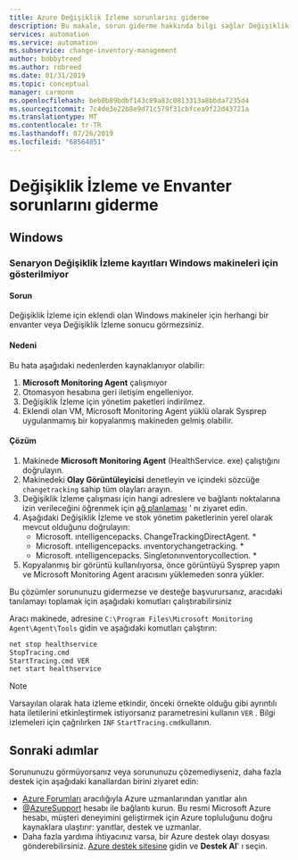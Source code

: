 ```yaml
---
title: Azure Değişiklik İzleme sorunlarını giderme
description: Bu makale, sorun giderme hakkında bilgi sağlar Değişiklik İzleme
services: automation
ms.service: automation
ms.subservice: change-inventory-management
author: bobbytreed
ms.author: robreed
ms.date: 01/31/2019
ms.topic: conceptual
manager: carmonm
ms.openlocfilehash: beb0b89bdbf143c89a83c0813313a8bbda7235d4
ms.sourcegitcommit: 7c4de3e22b8e9d71c579f31cbfcea9f22d43721a
ms.translationtype: MT
ms.contentlocale: tr-TR
ms.lasthandoff: 07/26/2019
ms.locfileid: "68564851"
---
```

# <a name="troubleshoot-change-tracking-and-inventory"></a>Değişiklik İzleme ve Envanter sorunlarını giderme

## <a name="windows"></a>Windows

### <a name="records-not-showing-windows"></a>Senaryon Değişiklik İzleme kayıtları Windows makineleri için gösterilmiyor

#### <a name="issue"></a>Sorun

Değişiklik İzleme için eklendi olan Windows makineler için herhangi bir envanter veya Değişiklik İzleme sonucu görmezsiniz.

#### <a name="cause"></a>Nedeni

Bu hata aşağıdaki nedenlerden kaynaklanıyor olabilir:

1. **Microsoft Monitoring Agent** çalışmıyor
2. Otomasyon hesabına geri iletişim engelleniyor.
3. Değişiklik İzleme için yönetim paketleri indirilmez.
4. Eklendi olan VM, Microsoft Monitoring Agent yüklü olarak Sysprep uygulanmamış bir kopyalanmış makineden gelmiş olabilir.

#### <a name="resolution"></a>Çözüm

1. Makinede **Microsoft Monitoring Agent** (HealthService. exe) çalıştığını doğrulayın.
1. Makinedeki **Olay Görüntüleyicisi** denetleyin ve içindeki sözcüğe `changetracking` sahip tüm olayları arayın.
1. Değişiklik İzleme çalışması için hangi adreslere ve bağlantı noktalarına izin verileceğini öğrenmek için [ağ planlaması](../automation-hybrid-runbook-worker.md#network-planning) ' nı ziyaret edin.
1. Aşağıdaki Değişiklik İzleme ve stok yönetim paketlerinin yerel olarak mevcut olduğunu doğrulayın:
    * Microsoft. ıntelligencepacks. ChangeTrackingDirectAgent. *
    * Microsoft. ıntelligencepacks. ınventorychangetracking. *
    * Microsoft. ıntelligencepacks. Singletonınventorycollection. *
1. Kopyalanmış bir görüntü kullanılıyorsa, önce görüntüyü Sysprep yapın ve Microsoft Monitoring Agent aracısını yüklemeden sonra yükler.

Bu çözümler sorununuzu gidermezse ve desteğe başvurursanız, aracıdaki tanılamayı toplamak için aşağıdaki komutları çalıştırabilirsiniz

Aracı makinede, adresine `C:\Program Files\Microsoft Monitoring Agent\Agent\Tools` gidin ve aşağıdaki komutları çalıştırın:

```cmd
net stop healthservice
StopTracing.cmd
StartTracing.cmd VER
net start healthservice
```

> [!NOTE]
> Varsayılan olarak hata izleme etkindir, önceki örnekte olduğu gibi ayrıntılı hata iletilerini etkinleştirmek istiyorsanız parametresini kullanın `VER` . Bilgi izlemeleri için çağrılırken `INF` `StartTracing.cmd`kullanın.

## <a name="next-steps"></a>Sonraki adımlar

Sorununuzu görmüyorsanız veya sorununuzu çözemediyseniz, daha fazla destek için aşağıdaki kanallardan birini ziyaret edin:

* [Azure Forumları](https://azure.microsoft.com/support/forums/) aracılığıyla Azure uzmanlarından yanıtlar alın
* [@AzureSupport](https://twitter.com/azuresupport) hesabı ile bağlantı kurun. Bu resmi Microsoft Azure hesabı, müşteri deneyimini geliştirmek için Azure topluluğunu doğru kaynaklara ulaştırır: yanıtlar, destek ve uzmanlar.
* Daha fazla yardıma ihtiyacınız varsa, bir Azure destek olayı dosyası gönderebilirsiniz. [Azure destek sitesine](https://azure.microsoft.com/support/options/) gidin ve **Destek Al**' ı seçin.
